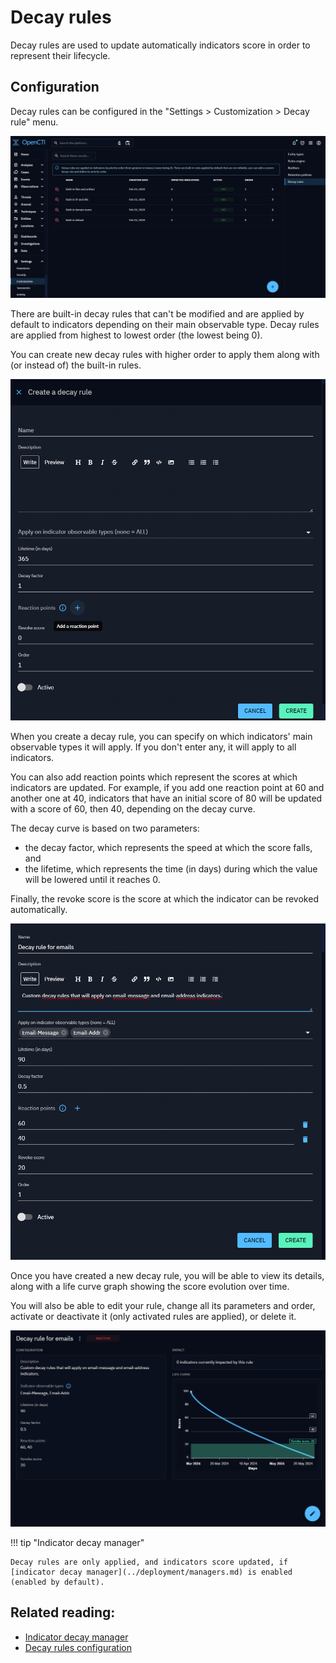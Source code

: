 # Decay rules

Decay rules are used to update automatically indicators score in order to represent their lifecycle.

## Configuration

Decay rules can be configured in the "Settings > Customization > Decay rule" menu.

![Decay rules](./assets/decay-rules.png)

There are built-in decay rules that can't be modified and are applied by default to indicators depending on their main observable type.
Decay rules are applied from highest to lowest order (the lowest being 0).

You can create new decay rules with higher order to apply them along with (or instead of) the built-in rules.

![Decay rule creation](./assets/decay-rule-creation.png)

When you create a decay rule, you can specify on which indicators' main observable types it will apply. If you don't enter any, it will apply to all indicators.

You can also add reaction points which represent the scores at which indicators are updated. For example, if you add one reaction point at 60 and another one at 40, indicators that have an initial score of 80 will be updated with a score of 60, then 40, depending on the decay curve.

The decay curve is based on two parameters: 

- the decay factor, which represents the speed at which the score falls, and
- the lifetime, which represents the time (in days) during which the value will be lowered until it reaches 0.

Finally, the revoke score is the score at which the indicator can be revoked automatically.

![Decay rule creation filled](./assets/decay-rule-creation-filled.png)

Once you have created a new decay rule, you will be able to view its details, along with a life curve graph showing the score evolution over time.

You will also be able to edit your rule, change all its parameters and order, activate or deactivate it (only activated rules are applied), or delete it.

![Decay rule created](./assets/decay-rule-created.png)

!!! tip "Indicator decay manager"

    Decay rules are only applied, and indicators score updated, if [indicator decay manager](../deployment/managers.md) is enabled (enabled by default).

## Related reading:

- [Indicator decay manager](../deployment/managers.md)
- [Decay rules configuration](../administration/decay-rules.md)
